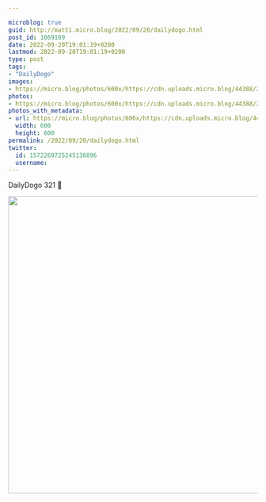 ```yaml
---

microblog: true
guid: http://matti.micro.blog/2022/09/20/dailydogo.html
post_id: 1669169
date: 2022-09-20T19:01:19+0200
lastmod: 2022-09-20T19:01:19+0200
type: post
tags:
- "DailyDogo"
images:
- https://micro.blog/photos/600x/https://cdn.uploads.micro.blog/44388/2022/d706b5602e.jpg
photos:
- https://micro.blog/photos/600x/https://cdn.uploads.micro.blog/44388/2022/d706b5602e.jpg
photos_with_metadata:
- url: https://micro.blog/photos/600x/https://cdn.uploads.micro.blog/44388/2022/d706b5602e.jpg
  width: 600
  height: 600
permalink: /2022/09/20/dailydogo.html
twitter:
  id: 1572269725245136896
  username:
---
```

DailyDogo 321 🐶

<img src="/media/uploads/2022/d706b5602e.jpg" width="600" height="600" alt="" />
